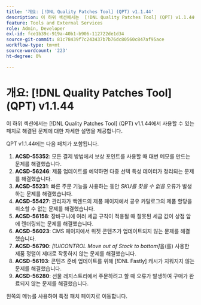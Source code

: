```yaml
---
title: '개요: [!DNL Quality Patches Tool] (QPT) v1.1.44'
description: 이 하위 섹션에서는  [!DNL Quality Patches Tool] (QPT) v1.1.44에서 사용할 수 있는 패치로 해결된 문제에 대한 자세한 설명을 제공합니다.
feature: Tools and External Services
role: Admin, Developer
exl-id: fce1b39c-919a-40b1-b906-112722de1d34
source-git-commit: 81c78439f7c243437b7b76dc80560c847af95ace
workflow-type: tm+mt
source-wordcount: '223'
ht-degree: 0%

---
```


# 개요: [!DNL Quality Patches Tool] (QPT) v1.1.44

이 하위 섹션에서는 [!DNL Quality Patches Tool] (QPT) v1.1.44에서 사용할 수 있는 패치로 해결된 문제에 대한 자세한 설명을 제공합니다.

QPT v1.1.44에는 다음 패치가 포함됩니다.

1. **ACSD-55352**: 모든 결제 방법에서 보상 포인트를 사용할 때 대변 메모를 만드는 문제를 해결했습니다.
1. **ACSD-56246**: 제품 업데이트를 예약하면 다중 선택 특성 데이터가 정리되는 문제를 해결했습니다.
1. **ACSD-55231**: 빠른 주문 기능을 사용하는 동안 *SKU를 찾을 수 없음* 오류가 발생하는 문제를 해결했습니다.
1. **ACSD-55427**: 관리자가 백엔드의 제품 페이지에서 공유 카탈로그의 제품 할당을 취소할 수 없는 문제를 해결했습니다.
1. **ACSD-56158**: 장바구니에 여러 세금 규칙이 적용될 때 잘못된 세금 값이 상점 앞에 렌더링되는 문제를 해결했습니다.
1. **ACSD-56023**: CMS 페이지에서 위젯 콘텐츠가 업데이트되지 않는 문제를 해결했습니다.
1. **ACSD-56790**: *[!UICONTROL Move out of Stock to bottom]*&#x200B;을(를) 사용한 제품 정렬이 제대로 작동하지 않는 문제를 해결했습니다.
1. **ACSD-56193**: 콘텐츠 준비 업데이트를 위해 [!DNL Fastly] 캐시가 지워지지 않는 문제를 해결했습니다.
1. **ACSD-56280**: 선물 레지스트리에서 주문하려고 할 때 오류가 발생하여 구매가 완료되지 않는 문제를 해결했습니다.

왼쪽의 메뉴를 사용하여 특정 패치 페이지로 이동합니다.
